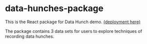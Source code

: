 # data-hunches-package

This is the React package for Data Hunch demo. [(deployment here)](http://vdl.sci.utah.edu/data-hunch/)

The package contains 3 data sets for users to explore techniques of recording data hunches. 
